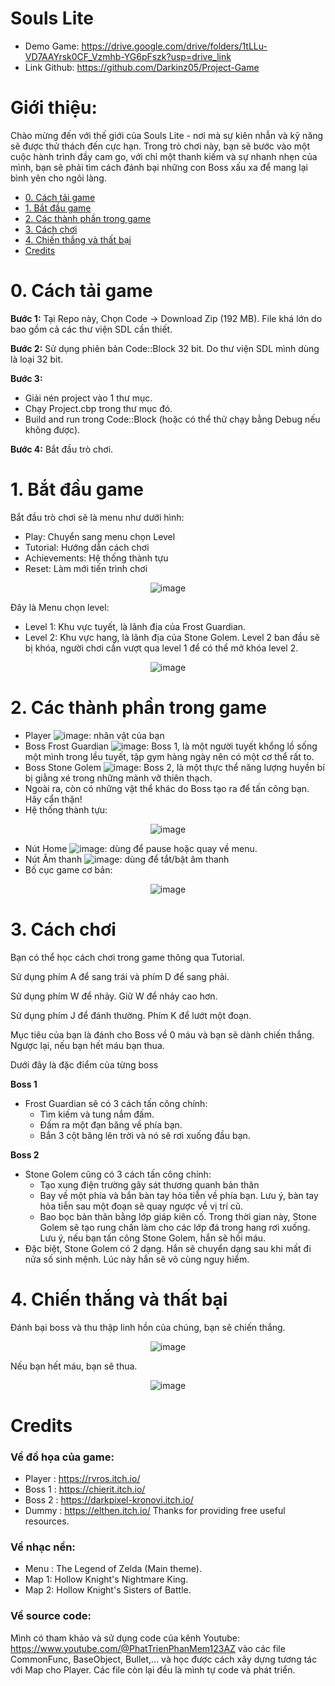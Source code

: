 
# Souls Lite
- Demo Game: https://drive.google.com/drive/folders/1tLLu-VD7AAYrsk0CF_Vzmhb-YG6pFszk?usp=drive_link
- Link Github: https://github.com/Darkinz05/Project-Game

# Giới thiệu:
Chào mừng đến với thế giới của Souls Lite - nơi mà sự kiên nhẫn và kỹ năng sẽ được thử thách đến cực hạn. Trong trò chơi này, bạn sẽ bước vào một cuộc hành trình đầy cam go, với chỉ một thanh kiếm và sự nhanh nhẹn của mình, bạn sẽ phải tìm cách đánh bại những con Boss xấu xa để mang lại bình yên cho ngôi làng.

- [0. Cách tải game](#0-cách-tải-game)
- [1. Bắt đầu game](#1-bắt-đầu-game)
- [2. Các thành phần trong game](#2-các-thành-phần)
- [3. Cách chơi](#3-cách-chơi)
- [4. Chiến thắng và thất bại](#4-chiến-thắng-và-thất-bại)
- [Credits](#credit)

# 0. Cách tải game

**Bước 1:** Tại Repo này, Chọn Code -> Download Zip (192 MB). File khá lớn do bao gồm cả các thư viện SDL cần thiết.

**Bước 2:** Sử dụng phiên bản Code::Block 32 bit. Do thư viện SDL mình dùng là loại 32 bit.

**Bước 3:**
- Giải nén project vào 1 thư mục.
- Chạy Project.cbp trong thư mục đó.
- Build and run trong Code::Block (hoặc có thể thử chạy bằng Debug nếu không được).

**Bước 4:** Bắt đầu trò chơi.

# 1. Bắt đầu game

Bắt đầu trò chơi sẽ là menu như dưới hình:
- Play: Chuyển sang menu chọn Level
- Tutorial: Hướng dẫn cách chơi
- Achievements: Hệ thống thành tựu
- Reset: Làm mới tiến trình chơi
<div style="text-align: center;">

![image](preview/menu.png)

</div>

Đây là Menu chọn level:
- Level 1: Khu vực tuyết, là lãnh địa của Frost Guardian.
- Level 2: Khu vực hang, là lãnh địa của Stone Golem. Level 2 ban đầu sẽ bị khóa, người chơi cần vượt qua level 1 để có thể mở khóa level 2.
<div style="text-align: center;">

![image](preview/menu_select.png)

</div>

# 2. Các thành phần trong game

- Player ![image](res/preview/player.png): nhân vật của bạn
- Boss Frost Guardian ![image](res/preview/boss1.png): Boss 1, là một người tuyết khổng lồ sống một mình trong lều tuyết, tập gym hàng ngày nên có một cơ thể rất to.
- Boss Stone Golem ![image](res/preview/boss2.png): Boss 2, là một thực thể năng lượng huyền bí bị giằng xé trong những mảnh vỡ thiên thạch.
- Ngoài ra, còn có những vật thể khác do Boss tạo ra để tấn công bạn. Hãy cẩn thận!
- Hệ thống thành tựu:

<div style="text-align: center;">

![image](preview/menu_ach.png)

</div>

- Nút Home ![image](res/preview/home.png): dùng để pause hoặc quay về menu.
- Nút Âm thanh ![image](res/preview/sound.png): dùng để tắt/bật âm thanh
- Bố cục game cơ bản:
<div style="text-align: center;">

![image](preview/preview.png)

</div>

# 3. Cách chơi

Bạn có thể học cách chơi trong game thông qua Tutorial.

Sử dụng phím A để sang trái và phím D để sang phải.

Sử dụng phím W để nhảy. Giữ W để nhảy cao hơn.

Sử dụng phím J để đánh thường. Phím K để lướt một đoạn.

Mục tiêu của bạn là đánh cho Boss về 0 máu và bạn sẽ dành chiến thắng. Ngược lại, nếu bạn hết máu bạn thua.

Dưới đây là đặc điểm của từng boss

**Boss 1**
- Frost Guardian sẽ có 3 cách tấn công chính:
    - Tìm kiếm và tung nắm đấm.
    - Đấm ra một đạn băng về phía bạn.
    - Bắn 3 cột băng lên trời và nó sẽ rơi xuống đầu bạn.

**Boss 2**
- Stone Golem cũng có 3 cách tấn công chính:
    - Tạo xung điện trường gây sát thương quanh bản thân
    - Bay về một phía và bắn bàn tay hỏa tiễn về phía bạn. Lưu ý, bàn tay hỏa tiễn sau một đoạn sẽ quay ngược về vị trí cũ.
    - Bao bọc bản thân bằng lớp giáp kiên cố. Trong thời gian này, Stone Golem sẽ tạo rung chấn làm cho các lớp đá trong hang rơi xuống. Lưu ý, nếu bạn tấn công Stone Golem, hắn sẽ hồi máu.
- Đặc biệt, Stone Golem có 2 dạng. Hắn sẽ chuyển dạng sau khi mất đi nửa số sinh mệnh. Lúc này hắn sẽ vô cùng nguy hiểm.

# 4. Chiến thắng và thất bại
Đánh bại boss và thu thập linh hồn của chúng, bạn sẽ chiến thắng.
<div style="text-align: center;">

![image](preview/win.png)

</div>

Nếu bạn hết máu, bạn sẽ thua.

<div style="text-align: center;">

![image](preview/lose.png)

</div>

# Credits
### Về đồ họa của game:
- Player : https://rvros.itch.io/
- Boss 1 : https://chierit.itch.io/
- Boss 2 : https://darkpixel-kronovi.itch.io/
- Dummy  : https://elthen.itch.io/
Thanks for providing free useful resources.
### Về nhạc nền:
- Menu : The Legend of Zelda (Main theme).
- Map 1: Hollow Knight's Nightmare King.
- Map 2: Hollow Knight's Sisters of Battle.
### Về source code:

Mình có tham khảo và sử dụng code của kênh Youtube: https://www.youtube.com/@PhatTrienPhanMem123AZ vào các file CommonFunc, BaseObject, Bullet,... và học được cách xây dựng tương tác với Map cho Player.
Các file còn lại đều là mình tự code và phát triển.

